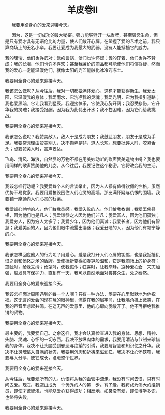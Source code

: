 # <center> 羊皮卷II
&ensp;&emsp;我要用全身心的爱来迎接今天。


&ensp;&emsp;因为，这是一切成功的最大秘密。强力能够劈开一块盾牌，甚至毁灭生命，但是只有爱才具有无语伦比的力量，使人们敞开心扉。在掌握了爱的艺术之前，我只算商场上的无名小卒。我要让爱成为我最大的武器，没有人能抵挡它的威力。


我的理论，他们也许反对；我的言谈，他们也许怀疑；我的穿着，他们也许不赞成；我的长相，他们也许不喜欢；甚至我廉价的商品都可能使他们将信将疑，然而我的爱心一定能温暖他们，就像太阳的光芒能融化冰冷的冻土。

我要用全身心的爱来迎接今天。

我该怎么做呢？从今往后，我对一切都要满怀爱心，这样才能获得新生。我爱太阳，它温暖我的身体；我爱雨水，它洗净我的灵魂；我爱光明，它为我指引道路；我也爱黑暗，它让我看到星辰。我迎接快乐，它使我心胸开阔；我忍受悲伤，它升华我的灵魂；我接受报酬，因为我为此付出汗水；我不拍困难，因为它们给我挑战。

我要用全身心的爱来迎接今天。

我该怎么说呢？我赞美敌人，敌人于是成为朋友；我鼓励朋友，朋友于是成为手足。我要常想理由赞美别人，决不搬弄是非，道人长短。想要批评人时，咬紧舌头；想要赞美人时，高声表达。

飞鸟、清风、海浪，自然界的万物不都在用美妙动听的歌声赞美造物主吗？我也要用同样的歌声赞美他的儿女。从今往后，我要记住这个秘密。它将改变我的生活。

我要用全身心的爱来迎接今天。

我该怎样行动呢？我要爱每个人的言谈举止，因为人人都有值得钦佩的性格，虽然优势不易觉察。我要用爱摧毁困住人们心灵的高墙，那充满怀疑与仇恨的围墙。我要铺一座通向人们心灵的桥梁。

我爱雄心勃勃的人，他们给我灵感；我爱失败的人，他们给我教训；我爱王侯将相，因为他们也是凡人；我爱谦恭之人因为他们非凡；我爱富人，因为他们孤独；我爱穷人，因为穷人太多了；我爱少年，因为他们真诚；我爱长者，因为他们有智慧；我爱美丽的人，因为他们眼中流露出凄迷；我爱丑陋的人，因为他们有颗宁静的心。

我要用全身心的爱来迎接今天。

我该怎样回应他人的行为呢？用爱心。爱是我打开人们心扉的钥匙，也是我抵挡仇恨之剑和愤怒之矛的盾牌。爱使挫折变得如春笋般温和，它是我商场上的护身符；孤独时，给我支持；绝望时，使我振作；狂喜时，让我平静。这种爱心会一天天加强，越发具有保护力，直到有一天，我可以自然地面对芸芸众生，处之泰然。

我要用全身心的爱来迎接今天。

我该怎样面对周围遇到的每一个人呢？只有一种办法，我要在心里默默地为他祝福。这无言的爱会闪现在我的眼神里，流露在我的眉宇间，让我嘴角挂上微笑，在我的声音里想起共鸣。在这无声的爱意里，他的心扉向我敞开了。他不再拒绝我推销的货物。

我要用全身心的爱来迎接今天。

最主要的，我要爱自己。之余这样，我才会认真检查进入我的身体、思想、精神、头脑、灵魂、心怀的一切东西。我决不放纵肉体的需求，我要用清洁与节制来珍惜我的身体。我决不让头脑受到邪恶与绝望的引诱，我要用智慧和知识使之升华。我决不让灵魂陷入自满的状态，我要用沉思和祈祷来滋润它。我决不让心怀狭窄，我要与人分享，使它成长，温暖整个世界。

我要用全身心的爱来迎接今天。

从今往后，我要爱所有的人。仇恨将从我的血管中流走。我没有时间去恨，只有时间去爱。现在，我迈出成为一个优秀的人的第一步。有了爱，我将成为伟大的推销员，即使才疏智浅，也能以爱心获得成功；相反地，如果没有爱，即使博学多识，也终将失败。

我要用全身心的爱来迎接今天。

